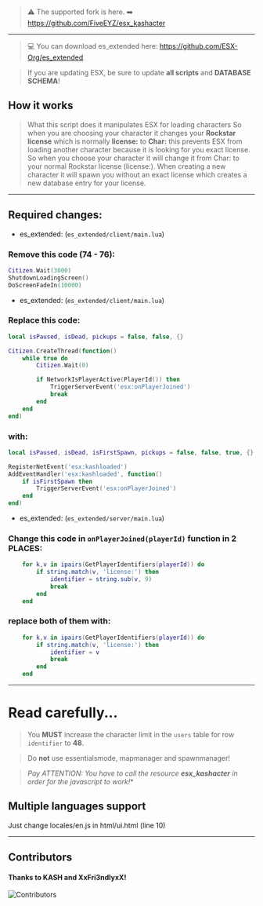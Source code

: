 > ⚠️ The supported fork is here. ➡️ https://github.com/FiveEYZ/esx_kashacter

___

> 💻 You can download es_extended here: https://github.com/ESX-Org/es_extended

> If you are updating ESX, be sure to update **all scripts** and **DATABASE SCHEMA**!

## How it works
> What this script does it manipulates ESX for loading characters
So when you are choosing your character it changes your **Rockstar license** which is normally **license:** to **Char:** this prevents ESX from loading another character because it is looking for you exact license. So when you choose your character it will change it from Char: to your normal Rockstar license (license:). When creating a new character it will spawn you without an exact license which creates a new database entry for your license.

___

## Required changes:

* es_extended: (`es_extended/client/main.lua`)

### Remove this code (74 - 76):
```lua
Citizen.Wait(3000)
ShutdownLoadingScreen()
DoScreenFadeIn(10000)
```

* es_extended: (`es_extended/client/main.lua`)

### Replace this code:

```lua
local isPaused, isDead, pickups = false, false, {}

Citizen.CreateThread(function()
	while true do
		Citizen.Wait(0)

		if NetworkIsPlayerActive(PlayerId()) then
			TriggerServerEvent('esx:onPlayerJoined')
			break
		end
	end
end)
```

### with:

```lua
local isPaused, isDead, isFirstSpawn, pickups = false, false, true, {}

RegisterNetEvent('esx:kashloaded')
AddEventHandler('esx:kashloaded', function()
	if isFirstSpawn then
		TriggerServerEvent('esx:onPlayerJoined')
	end
end)
```

* es_extended: (`es_extended/server/main.lua`)

### Change this code in `onPlayerJoined(playerId)` function in 2 PLACES:

```lua
	for k,v in ipairs(GetPlayerIdentifiers(playerId)) do
		if string.match(v, 'license:') then
			identifier = string.sub(v, 9)
			break
		end
	end
```

### replace both of them with:


```lua
	for k,v in ipairs(GetPlayerIdentifiers(playerId)) do
		if string.match(v, 'license:') then
			identifier = v
			break
		end
	end
```

___

# Read carefully...
> You **MUST** increase the character limit in the `users` table for row `identifier` to **48**.

> Do **not** use essentialsmode, mapmanager and spawnmanager!

> *Pay ATTENTION: You have to call the resource **esx_kashacter** in order for the javascript to work!**

## Multiple languages support
Just change locales/en.js in html/ui.html (line 10)

___

## Contributors

#### Thanks to KASH and XxFri3ndlyxX! 

![Contributors](https://contributors-img.web.app/image?repo=fivem-ex/esx_kashacter)
